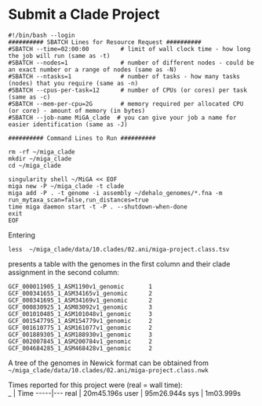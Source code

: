 # Submit a Clade Project



```
#!/bin/bash --login
########## SBATCH Lines for Resource Request ##########
#SBATCH --time=02:00:00         # limit of wall clock time - how long the job will run (same as -t)
#SBATCH --nodes=1               # number of different nodes - could be an exact number or a range of nodes (same as -N)
#SBATCH --ntasks=1              # number of tasks - how many tasks (nodes) that you require (same as -n)
#SBATCH --cpus-per-task=12      # number of CPUs (or cores) per task (same as -c)
#SBATCH --mem-per-cpu=2G        # memory required per allocated CPU (or core) - amount of memory (in bytes)
#SBATCH --job-name MiGA_clade  # you can give your job a name for easier identification (same as -J)

########## Command Lines to Run ##########

rm -rf ~/miga_clade
mkdir ~/miga_clade
cd ~/miga_clade

singularity shell ~/MiGA << EOF
miga new -P ~/miga_clade -t clade
miga add -P . -t genome -i assembly ~/dehalo_genomes/*.fna -m run_mytaxa_scan=false,run_distances=true
time miga daemon start -t -P . --shutdown-when-done
exit
EOF

```
Entering

```
less  ~/miga_clade/data/10.clades/02.ani/miga-project.class.tsv
```
presents a table with the genomes in the first column and their clade assignment in the second column:
```
GCF_000011905_1_ASM1190v1_genomic       1
GCF_000341655_1_ASM34165v1_genomic      2
GCF_000341695_1_ASM34169v1_genomic      2
GCF_000830925_1_ASM83092v1_genomic      3
GCF_001010485_1_ASM101048v1_genomic     3
GCF_001547795_1_ASM154779v1_genomic     2
GCF_001610775_1_ASM161077v1_genomic     2
GCF_001889305_1_ASM188930v1_genomic     3
GCF_002007845_1_ASM200784v1_genomic     2
GCF_004684285_1_ASM468428v1_genomic     2
```

A tree of the genomes in Newick format can be obtained from `~/miga_clade/data/10.clades/02.ani/miga-project.class.nwk`

Times reported for this project were (real = wall time):  
 _   | Time
-----|---
real | 20m45.196s
user | 95m26.944s
sys  | 1m03.999s

